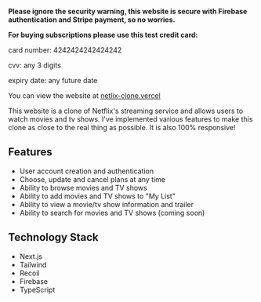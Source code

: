 **Please ignore the security warning, this website is secure with Firebase authentication and Stripe payment, so no worries.**

**For buying subscriptions please use this test credit card:**

card number: 4242424242424242 

cvv: any 3 digits

expiry date: any future date


You can view the website at [netlix-clone.vercel](https://netlix-clone-app.vercel.app)

This website is a clone of Netflix's streaming service and allows users to watch movies and tv shows. I've implemented various features to make this clone as close to the real thing as possible. It is also 100% responsive!

## Features

* User account creation and authentication
* Choose, update and cancel plans at any time
* Ability to browse movies and TV shows
* Ability to add movies and TV shows to "My List" 
* Ability to view a movie/tv show information and trailer
* Ability to search for movies and TV shows (coming soon)

## Technology Stack

* Next.js
* Tailwind
* Recoil
* Firebase
* TypeScript
